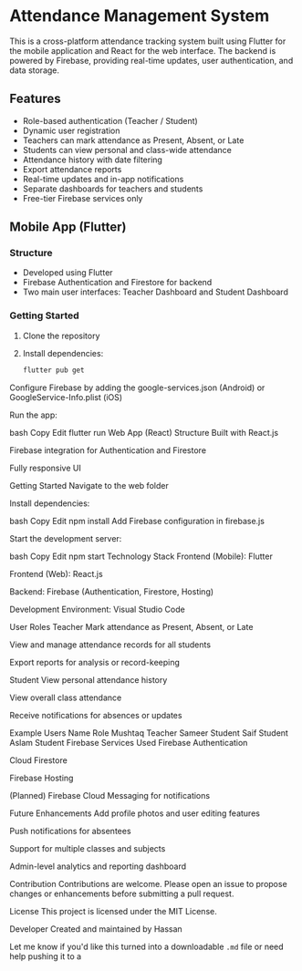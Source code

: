 # Attendance Management System

This is a cross-platform attendance tracking system built using Flutter for the mobile application and React for the web interface. The backend is powered by Firebase, providing real-time updates, user authentication, and data storage.

## Features

- Role-based authentication (Teacher / Student)
- Dynamic user registration
- Teachers can mark attendance as Present, Absent, or Late
- Students can view personal and class-wide attendance
- Attendance history with date filtering
- Export attendance reports
- Real-time updates and in-app notifications
- Separate dashboards for teachers and students
- Free-tier Firebase services only

## Mobile App (Flutter)

### Structure

- Developed using Flutter
- Firebase Authentication and Firestore for backend
- Two main user interfaces: Teacher Dashboard and Student Dashboard

### Getting Started

1. Clone the repository
2. Install dependencies:

   ```bash
   flutter pub get
Configure Firebase by adding the google-services.json (Android) or GoogleService-Info.plist (iOS)

Run the app:

bash
Copy
Edit
flutter run
Web App (React)
Structure
Built with React.js

Firebase integration for Authentication and Firestore

Fully responsive UI

Getting Started
Navigate to the web folder

Install dependencies:

bash
Copy
Edit
npm install
Add Firebase configuration in firebase.js

Start the development server:

bash
Copy
Edit
npm start
Technology Stack
Frontend (Mobile): Flutter

Frontend (Web): React.js

Backend: Firebase (Authentication, Firestore, Hosting)

Development Environment: Visual Studio Code

User Roles
Teacher
Mark attendance as Present, Absent, or Late

View and manage attendance records for all students

Export reports for analysis or record-keeping

Student
View personal attendance history

View overall class attendance

Receive notifications for absences or updates

Example Users
Name	Role
Mushtaq	Teacher
Sameer	Student
Saif	Student
Aslam	Student
Firebase Services Used
Firebase Authentication

Cloud Firestore

Firebase Hosting

(Planned) Firebase Cloud Messaging for notifications

Future Enhancements
Add profile photos and user editing features

Push notifications for absentees

Support for multiple classes and subjects

Admin-level analytics and reporting dashboard

Contribution
Contributions are welcome. Please open an issue to propose changes or enhancements before submitting a pull request.

License
This project is licensed under the MIT License.

Developer
Created and maintained by Hassan



Let me know if you'd like this turned into a downloadable `.md` file or need help pushing it to a
